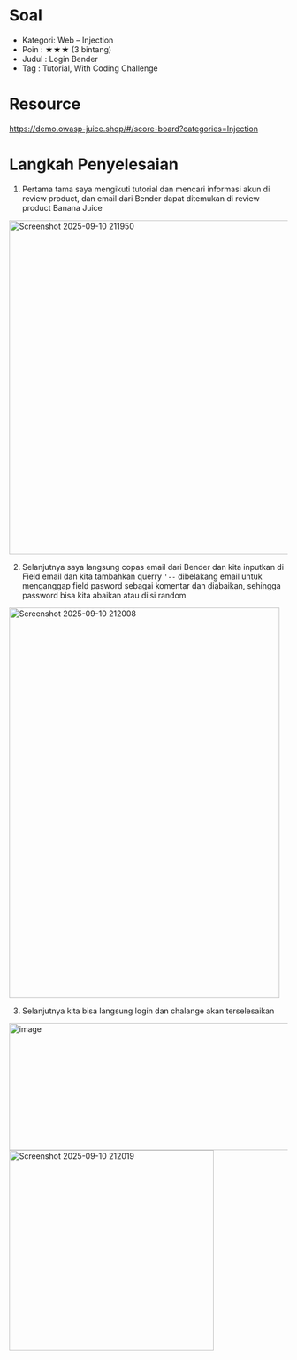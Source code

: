 # Soal
- Kategori: Web – Injection
- Poin : ★★★ (3 bintang)
- Judul : Login Bender
- Tag : Tutorial, With Coding Challenge

# Resource 
https://demo.owasp-juice.shop/#/score-board?categories=Injection

# Langkah Penyelesaian
1. Pertama tama saya mengikuti tutorial dan mencari informasi akun di review product, dan email dari Bender dapat ditemukan di review product Banana Juice
<img width="630" height="603" alt="Screenshot 2025-09-10 211950" src="https://github.com/user-attachments/assets/0b612ca6-f894-4949-90fd-1d176139c891" />


2. Selanjutnya saya langsung copas email dari Bender dan kita inputkan di Field email dan kita tambahkan querry `'--` dibelakang email untuk menganggap field pasword sebagai komentar dan diabaikan, sehingga password bisa kita abaikan atau diisi random
<img width="489" height="705" alt="Screenshot 2025-09-10 212008" src="https://github.com/user-attachments/assets/38a4a1de-5a8a-437e-b6f0-2df1cc6a5fbb" />


3. Selanjutnya kita bisa langsung login dan chalange akan terselesaikan
<img width="591" height="229" alt="image" src="https://github.com/user-attachments/assets/d134ae41-50d6-40e6-9092-e263bd3ba599" />

<img width="370" height="362" alt="Screenshot 2025-09-10 212019" src="https://github.com/user-attachments/assets/69b5f6e9-6341-42cb-9663-e68e0f2032bc" />
